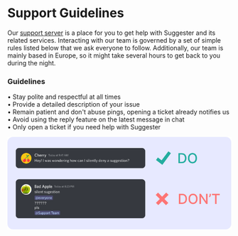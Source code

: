# Support Guidelines

Our [support server](https://suggester.js.org/support) is a place for you to get help with Suggester and its related services. Interacting with our team is governed by a set of simple rules listed below that we ask everyone to follow. Additionally, our team is mainly based in Europe, so it might take several hours to get back to you during the night.

### Guidelines
• Stay polite and respectful at all times\
• Provide a detailed description of your issue\
• Remain patient and don't abuse pings, opening a ticket already notifies us\
• Avoid using the reply feature on the latest message in chat\
• Only open a ticket if you need help with Suggester

![An example of a good attitude to have when interacting with a support team](../images/support-guidelines.png)
